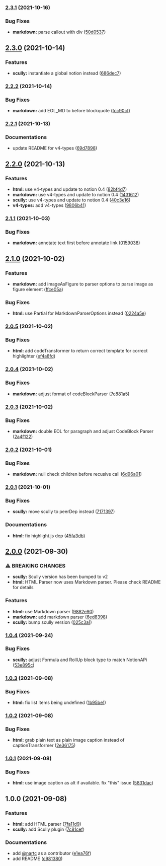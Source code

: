 ### [2.3.1](https://github.com/nartc/notion-stuff/compare/2.3.0...2.3.1) (2021-10-16)


### Bug Fixes

* **markdown:** parse callout with div ([50d0537](https://github.com/nartc/notion-stuff/commit/50d053745937d70f03361783fbcbfe2200136017))

## [2.3.0](https://github.com/nartc/notion-stuff/compare/2.2.2...2.3.0) (2021-10-14)


### Features

* **scully:** instantiate a global notion instead ([686dec7](https://github.com/nartc/notion-stuff/commit/686dec7914a6d9b8b36a69fed6d2430ae20a551b))

### [2.2.2](https://github.com/nartc/notion-stuff/compare/2.2.1...2.2.2) (2021-10-14)


### Bug Fixes

* **markdown:** add EOL_MD to before blockquote ([fcc90cf](https://github.com/nartc/notion-stuff/commit/fcc90cf751676450de0f7dedf1db4e3ba059d80a))

### [2.2.1](https://github.com/nartc/notion-stuff/compare/2.2.0...2.2.1) (2021-10-13)


### Documentations

* update README for v4-types ([69d7898](https://github.com/nartc/notion-stuff/commit/69d7898114654c8776354e8ffa1cab51ddd14158))

## [2.2.0](https://github.com/nartc/notion-stuff/compare/2.1.1...2.2.0) (2021-10-13)


### Features

* **html:** use v4-types and update to notion 0.4 ([82bf4d7](https://github.com/nartc/notion-stuff/commit/82bf4d70cc2eee10d6eeeeefd0743c119f7bfd85))
* **markdown:** use v4-types and update to notion 0.4 ([1431612](https://github.com/nartc/notion-stuff/commit/143161244c1543a119d517baa7646dc0bd9c5bc4))
* **scully:** use v4-types and update to notion 0.4 ([40c3e16](https://github.com/nartc/notion-stuff/commit/40c3e1603909b3130abf6a7e1a0f97d558af5080))
* **v4-types:** add v4-types ([9806b41](https://github.com/nartc/notion-stuff/commit/9806b41b0168764d7ff2586749e5164322313683))

### [2.1.1](https://github.com/nartc/notion-stuff/compare/2.1.0...2.1.1) (2021-10-03)


### Bug Fixes

* **markdown:** annotate text first before annotate link ([0159038](https://github.com/nartc/notion-stuff/commit/01590384b1ca420db9ca6c29e8594ebfadc400d5))

## [2.1.0](https://github.com/nartc/notion-stuff/compare/2.0.5...2.1.0) (2021-10-02)


### Features

* **markdown:** add imageAsFigure to parser options to parse image as figure element ([ffce05a](https://github.com/nartc/notion-stuff/commit/ffce05a94adb3d130d70572cdcdb8bb57de0e12f))


### Bug Fixes

* **html:** use Partial for MarkdownParserOptions instead ([0224a5e](https://github.com/nartc/notion-stuff/commit/0224a5ec3b55b3bdf9751c462a035cecf2238a04))

### [2.0.5](https://github.com/nartc/notion-stuff/compare/2.0.4...2.0.5) (2021-10-02)


### Bug Fixes

* **html:** add codeTransformer to return correct template for correct highlighter ([ef4a8fd](https://github.com/nartc/notion-stuff/commit/ef4a8fd9540f6d86aef5af4db846565153913597))

### [2.0.4](https://github.com/nartc/notion-stuff/compare/2.0.3...2.0.4) (2021-10-02)


### Bug Fixes

* **markdown:** adjust format of codeBlockParser ([7c881a5](https://github.com/nartc/notion-stuff/commit/7c881a5a24402ad9dc9e2da6833014d5ad3d6902))

### [2.0.3](https://github.com/nartc/notion-stuff/compare/2.0.2...2.0.3) (2021-10-02)


### Bug Fixes

* **markdown:** double EOL for paragraph and adjust CodeBlock Parser ([2a4f122](https://github.com/nartc/notion-stuff/commit/2a4f122897d9bd515f9a44f11af0c06fa10b1bf8))

### [2.0.2](https://github.com/nartc/notion-stuff/compare/2.0.1...2.0.2) (2021-10-01)


### Bug Fixes

* **markdown:** null check children before recusive call ([6d96a01](https://github.com/nartc/notion-stuff/commit/6d96a019ed4e51fbc8ab12bb6a70408cbaa718b1))

### [2.0.1](https://github.com/nartc/notion-stuff/compare/2.0.0...2.0.1) (2021-10-01)


### Bug Fixes

* **scully:** move scully to peerDep instead ([7171397](https://github.com/nartc/notion-stuff/commit/7171397f995f975f8f096124f84c02cd99762826))


### Documentations

* **html:** fix highlight.js dep ([45fa3db](https://github.com/nartc/notion-stuff/commit/45fa3db9874c872219d3d7d1fe9931a1dd7ca831))

## [2.0.0](https://github.com/nartc/notion-stuff/compare/1.0.4...2.0.0) (2021-09-30)


### ⚠ BREAKING CHANGES

* **scully:** Scully version has been bumped to v2
* **html:** HTML Parser now uses Markdown parser. Please check README for details

### Features

* **html:** use Markdown parser ([9882e90](https://github.com/nartc/notion-stuff/commit/9882e9071d9034aa5ba33306689ad2daa36ed8a8))
* **markdown:** add markdown parser ([6ed8398](https://github.com/nartc/notion-stuff/commit/6ed8398d7ef9c07c5676452b99f9427662b0ab35))
* **scully:** bump scully version ([025c3a1](https://github.com/nartc/notion-stuff/commit/025c3a1f1425e2d7e9986bfb65e428404db4682c))

### [1.0.4](https://github.com/nartc/notion-stuff/compare/1.0.3...1.0.4) (2021-09-24)


### Bug Fixes

* **scully:** adjust Formula and RollUp block type to match NotionAPi ([53e895c](https://github.com/nartc/notion-stuff/commit/53e895c1fdc00e78296376e4abc6a92ffa5616b5))

### [1.0.3](https://github.com/nartc/notion-stuff/compare/1.0.2...1.0.3) (2021-09-08)


### Bug Fixes

* **html:** fix list items being undefined ([1b95be1](https://github.com/nartc/notion-stuff/commit/1b95be1e5f382cef6ee79f068eba436c1d4f2b66))

### [1.0.2](https://github.com/nartc/notion-stuff/compare/1.0.1...1.0.2) (2021-09-08)


### Bug Fixes

* **html:** grab plain text as plain image caption instead of captionTransformer ([2e36175](https://github.com/nartc/notion-stuff/commit/2e36175f708200e33824dbd8b8005d4dd3a2b09a))

### [1.0.1](https://github.com/nartc/notion-stuff/compare/1.0.0...1.0.1) (2021-09-08)


### Bug Fixes

* **html:** use image caption as alt if available. fix "this" issue ([5831dac](https://github.com/nartc/notion-stuff/commit/5831dac6b3f53e570e69e488d62341f3881be780))

## 1.0.0 (2021-09-08)


### Features

* **html:** add HTML parser ([7fa11d9](https://github.com/nartc/notion-stuff/commit/7fa11d92404ba9ffcf115150a90cfe27a5be29c0))
* **scully:** add Scully plugin ([7c81cef](https://github.com/nartc/notion-stuff/commit/7c81cef1041499bf7889f84e0c649c21802745e2))


### Documentations

* add [@nartc](https://github.com/nartc) as a contributor ([e1ea76f](https://github.com/nartc/notion-stuff/commit/e1ea76f2b00847e7e4375d15b62511fb404a39f4))
* add README ([c981380](https://github.com/nartc/notion-stuff/commit/c981380ad1e7df2bbe7b60645eb0c74fb48b312a))

